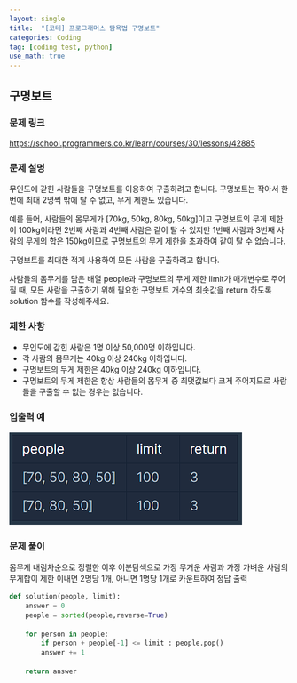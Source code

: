```yaml
---
layout: single
title:  "[코테] 프로그래머스 탐욕법 구명보트"
categories: Coding
tag: [coding test, python]
use_math: true
---
```


## 구명보트
### 문제 링크
<https://school.programmers.co.kr/learn/courses/30/lessons/42885>

### 문제 설명
무인도에 갇힌 사람들을 구명보트를 이용하여 구출하려고 합니다. 구명보트는 작아서 한 번에 최대 2명씩 밖에 탈 수 없고, 무게 제한도 있습니다.

예를 들어, 사람들의 몸무게가 [70kg, 50kg, 80kg, 50kg]이고 구명보트의 무게 제한이 100kg이라면 2번째 사람과 4번째 사람은 같이 탈 수 있지만 1번째 사람과 3번째 사람의 무게의 합은 150kg이므로 구명보트의 무게 제한을 초과하여 같이 탈 수 없습니다.

구명보트를 최대한 적게 사용하여 모든 사람을 구출하려고 합니다.

사람들의 몸무게를 담은 배열 people과 구명보트의 무게 제한 limit가 매개변수로 주어질 때, 모든 사람을 구출하기 위해 필요한 구명보트 개수의 최솟값을 return 하도록 solution 함수를 작성해주세요.

### 제한 사항
- 무인도에 갇힌 사람은 1명 이상 50,000명 이하입니다.
- 각 사람의 몸무게는 40kg 이상 240kg 이하입니다.
- 구명보트의 무게 제한은 40kg 이상 240kg 이하입니다.
- 구명보트의 무게 제한은 항상 사람들의 몸무게 중 최댓값보다 크게 주어지므로 사람들을 구출할 수 없는 경우는 없습니다.

### 입출력 예
![그림1](/images/20250429_1.png)

### 문제 풀이
몸무게 내림차순으로 정렬한 이후 이분탐색으로 가장 무거운 사람과 가장 가벼운 사람의 무게합이 제한 이내면 2명당 1개, 아니면 1명당 1개로 카운트하여 정답 출력


```python
def solution(people, limit):
    answer = 0
    people = sorted(people,reverse=True)
    
    for person in people:
        if person + people[-1] <= limit : people.pop()
        answer += 1
            
    return answer 
```
